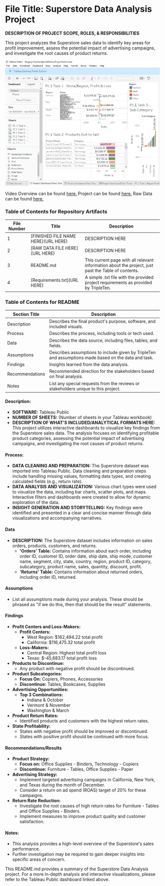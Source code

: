 # File Title: Superstore Data Analysis Project

**DESCRIPTION OF PROJECT SCOPE, ROLES, & RESPONSIBILITIES**

This project analyzes the Superstore sales data to identify key areas for profit improvement, assess the potential impact of advertising campaigns, and investigate the root causes of product returns.

![image alt](https://github.com/Kin175/Data-Projects-TripleTen/blob/303cd962efd0789049aaa0a3733641fc567a662c/.images/GitHub%20Project%20Four%20Dashboard%20Pt1.png)

Video Overview can be found <a href='URL HERE'><u>here</u>.</a>
Project can be found <a href='URL HERE'><u>here</u>.</a>
Raw Data can be found <a href='URL HERE'><u>here</u>.</a>

### Table of Contents for Repository Artifacts

| File Number | Title | Description |
|---|---|---|
| 1 | [FINISHED FILE NAME HERE](URL HERE) | DESCRIPTION HERE |
| 2 | [RAW DATA FILE HERE](URL HERE) | DESCRIPTION HERE |
| 3 | README.md | This current page with all relevant information about the project, just past the Table of contents. |
| 4 | [Requirements.txt](URL HERE) | A simple .txt file with the provided project requirements as provided by TripleTen. |

### Table of Contents for README

| Section Title | Description |
|---|---|
| Description | Describes the final product's purpose, software, and included visuals. |
| Process | Describes the process, including tools or tech used. |
| Data | Describes the data source, including files, tables, and fields. |
| Assumptions | Describes assumptions to include given by TripleTen and assumptions made based on the data and task. |
| Findings | Insights learned from the data analysis. |
| Recommendations | Recommended direction for the stakeholders based on final analysis. |
| Notes | List any special requests from the reviews or stakeholders unique to this project. |

#### Description:

* **SOFTWARE:** Tableau Public
* **NUMBER OF SHEETS:** (Number of sheets in your Tableau workbook)
* **DESCRIPTION OF WHAT'S INCLUDED/ANALYTICAL FORMATS HERE:** This project utilizes interactive dashboards to visualize key findings from the Superstore sales data. The analysis focuses on identifying profitable product categories, assessing the potential impact of advertising campaigns, and investigating the root causes of product returns.

#### Process:

* **DATA CLEANING AND PREPARATION:** The Superstore dataset was imported into Tableau Public. Data cleaning and preparation steps include handling missing values, formatting data types, and creating calculated fields (e.g., return rate).
* **DATA ANALYSIS AND VISUALIZATION:** Various chart types were used to visualize the data, including bar charts, scatter plots, and maps. Interactive filters and dashboards were created to allow for dynamic exploration of the data.
* **INSIGHT GENERATION AND STORYTELLING:** Key findings were identified and presented in a clear and concise manner through data visualizations and accompanying narratives.

#### Data

* **DESCRIPTION:** The Superstore dataset includes information on sales orders, products, customers, and returns.
    * **'Orders' Table:** Contains information about each order, including order ID, customer ID, order date, ship date, ship mode, customer name, segment, city, state, country, region, product ID, category, subcategory, product name, sales, quantity, discount, profit.
    * **'Returns' Table:** Contains information about returned orders, including order ID, returned.

#### Assumptions

* List all assumptions made during your analysis.  These should be phrased as "if we do this, then that should be the result" statements.

#### Findings

* **Profit Centers and Loss-Makers:**
    * **Profit Centers:** 
        * West Region: $162,494.22 total profit
        * California: $116,475.32 total profit
    * **Loss-Makers:** 
        * Central Region: Highest total profit loss
        * Texas: $-45,683.17 total profit loss
* **Products to Discontinue:**
    * Any product with negative profit should be discontinued. 
* **Product Subcategories:**
    * **Focus On:** Copiers, Phones, Accessories
    * **Discontinue:** Tables, Bookcases, Supplies
* **Advertising Opportunities:**
    * **Top 3 Combinations:**
        * Indiana & October 
        * Vermont & November
        * Washington & March
* **Product Return Rates:**
    * Identified products and customers with the highest return rates. 
* **State Profitability:**
    * States with negative profit should be improved or discontinued.
    * States with positive profit should be continued with more focus.

#### Recommendations/Results

* **Product Strategy:**
    * **Focus on:** Office Supplies - Binders, Technology - Copiers
    * **Discontinue:** Furniture - Tables, Office Supplies - Paper
* **Advertising Strategy:**
    * Implement targeted advertising campaigns in California, New York, and Texas during the month of December. 
    * Consider a return on ad spend (ROAS) target of 20% for these campaigns.
* **Return Rate Reduction:**
    * Investigate the root causes of high return rates for Furniture - Tables and Office Supplies - Binders. 
    * Implement measures to improve product quality and customer satisfaction.

#### Notes:

* This analysis provides a high-level overview of the Superstore's sales performance. 
* Further investigation may be required to gain deeper insights into specific areas of concern.

This README.md provides a summary of the Superstore Data Analysis project. For a more in-depth analysis and interactive visualizations, please refer to the Tableau Public dashboard linked above.
